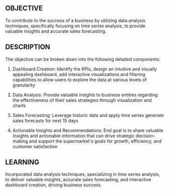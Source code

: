 ## OBJECTIVE

To contribute to the success of a business by utilizing data analysis techniques, specifically focusing on time series analysis, to provide valuable insights and accurate sales forecasting.

## DESCRIPTION

The objective can be broken down into the following detailed components:

1. Dashboard Creation: Identify the KPIs, design an intuitive and visually appealing dashboard, add interactive visualizations and filtering capabilities to allow users to explore the data at various levels of granularity

2. Data Analysis: Provide valuable insights to business entities regarding the effectiveness of their sales strategies through visualization and charts

3. Sales Forecasting: Leverage historic data and apply time series generate sales forecasts for next 15 days

4. Actionable Insights and Recommendations: End goal is to share valuable insights and actionable information that can drive strategic decision-making and support the supermarket's goals for growth, efficiency, and customer satisfaction


## LEARNING

Incorporated data analysis techniques, specializing in time series analysis, to deliver valuable insights, accurate sales forecasting, and interactive dashboard creation, driving business success.
